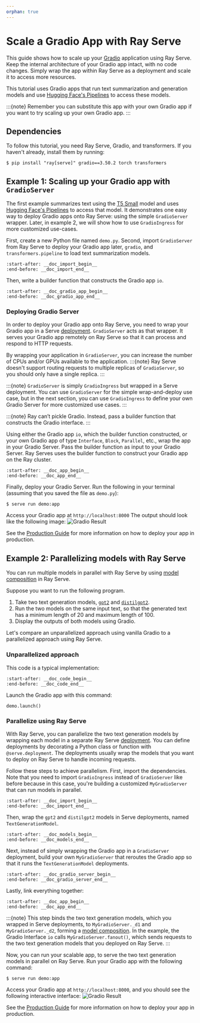 ```yaml
---
orphan: true
---
```


# Scale a Gradio App with Ray Serve

This guide shows how to scale up your [Gradio](https://gradio.app/) application using Ray Serve. Keep the internal architecture of your Gradio app intact, with no code changes. Simply wrap the app within Ray Serve as a deployment and scale it to access more resources.

This tutorial uses Gradio apps that run text summarization and generation models and use [Hugging Face's Pipelines](https://huggingface.co/docs/transformers/main_classes/pipelines) to access these models.

:::{note} 
Remember you can substitute this app with your own Gradio app if you want to try scaling up your own Gradio app.
:::

## Dependencies

To follow this tutorial, you need Ray Serve, Gradio, and transformers. If you haven't already, install them by running:
```console
$ pip install "ray[serve]" gradio==3.50.2 torch transformers
```


## Example 1: Scaling up your Gradio app with `GradioServer`

The first example summarizes text using the [T5 Small](https://huggingface.co/t5-small) model and uses [Hugging Face's Pipelines](https://huggingface.co/docs/transformers/main_classes/pipelines) to access that model. It demonstrates one easy way to deploy Gradio apps onto Ray Serve: using the simple `GradioServer` wrapper. Later, in example 2, we will show how to use `GradioIngress` for more customized use-cases.


First, create a new Python file named `demo.py`. Second, import `GradioServer` from Ray Serve to deploy your Gradio app later, `gradio`, and `transformers.pipeline` to load text summarization models.


```{literalinclude} ../doc_code/gradio-integration.py
:start-after: __doc_import_begin__
:end-before: __doc_import_end__
```

Then, write a builder function that constructs the Gradio app `io`. 

```{literalinclude} ../doc_code/gradio-integration.py
:start-after: __doc_gradio_app_begin__
:end-before: __doc_gradio_app_end__
```

### Deploying Gradio Server
In order to deploy your Gradio app onto Ray Serve, you need to wrap your Gradio app in a Serve [deployment](serve-key-concepts-deployment). `GradioServer` acts as that wrapper. It serves your Gradio app remotely on Ray Serve so that it can process and respond to HTTP requests.

By wrapping your application in `GradioServer`, you can increase the number of CPUs and/or GPUs available to the application.
:::{note}
Ray Serve doesn't support routing requests to multiple replicas of `GradioServer`, so you should only have a single replica.
:::

:::{note} 
`GradioServer` is simply `GradioIngress` but wrapped in a Serve deployment. You can use `GradioServer` for the simple wrap-and-deploy use case, but in the next section, you can use `GradioIngress` to define your own Gradio Server for more customized use cases.
:::

:::{note} 
Ray can’t pickle Gradio. Instead, pass a builder function that constructs the Gradio interface.
:::

Using either the Gradio app `io`, which the builder function constructed, or your own Gradio app of type `Interface`, `Block`, `Parallel`, etc., wrap the app in your Gradio Server. Pass the builder function as input to your Gradio Server. Ray Serves uses the builder function to construct your Gradio app on the Ray cluster.

```{literalinclude} ../doc_code/gradio-integration.py
:start-after: __doc_app_begin__
:end-before: __doc_app_end__
```

Finally, deploy your Gradio Server. Run the following in your terminal (assuming that you saved the file as `demo.py`):
```console
$ serve run demo:app
```

Access your Gradio app at `http://localhost:8000` The output should look like the following image:
![Gradio Result](https://raw.githubusercontent.com/ray-project/images/master/docs/serve/gradio_result.png)

See the [Production Guide](serve-in-production) for more information on how to deploy your app in production.


## Example 2: Parallelizing models with Ray Serve
You can run multiple models in parallel with Ray Serve by using [model composition](serve-model-composition) in Ray Serve.

Suppose you want to run the following program.

1. Take two text generation models, [`gpt2`](https://huggingface.co/gpt2) and [`distilgpt2`](https://huggingface.co/distilgpt2).
2. Run the two models on the same input text, so that the generated text has a minimum length of 20 and maximum length of 100.
3. Display the outputs of both models using Gradio.

Let's compare an unparallelized approach using vanilla Gradio to a parallelized approach using Ray Serve.

### Unparallelized approach


This code is a typical implementation:

```{literalinclude} ../doc_code/gradio-original.py
:start-after: __doc_code_begin__
:end-before: __doc_code_end__
```
Launch the Gradio app with this command:
```
demo.launch()
```

### Parallelize using Ray Serve

With Ray Serve, you can parallelize the two text generation models by wrapping each model in a separate Ray Serve [deployment](serve-key-concepts-deployment). You can define deployments by decorating a Python class or function with `@serve.deployment`. The deployments usually wrap the models that you want to deploy on Ray Serve to handle incoming requests.

Follow these steps to achieve parallelism. First, import the dependencies. Note that you need to import `GradioIngress` instead of `GradioServer` like before because in this case, you're building a customized `MyGradioServer` that can run models in parallel.

```{literalinclude} ../doc_code/gradio-integration-parallel.py
:start-after: __doc_import_begin__
:end-before: __doc_import_end__
```

Then, wrap the `gpt2` and `distilgpt2` models in Serve deployments, named `TextGenerationModel`.
```{literalinclude} ../doc_code/gradio-integration-parallel.py
:start-after: __doc_models_begin__
:end-before: __doc_models_end__
```

Next, instead of simply wrapping the Gradio app in a `GradioServer` deployment, build your own `MyGradioServer` that reroutes the Gradio app so that it runs the `TextGenerationModel` deployments.

```{literalinclude} ../doc_code/gradio-integration-parallel.py
:start-after: __doc_gradio_server_begin__
:end-before: __doc_gradio_server_end__
```

Lastly, link everything together:
```{literalinclude} ../doc_code/gradio-integration-parallel.py
:start-after: __doc_app_begin__
:end-before: __doc_app_end__
```

:::{note} 
This step binds the two text generation models, which you wrapped in Serve deployments, to `MyGradioServer._d1` and `MyGradioServer._d2`, forming a [model composition](serve-model-composition). In the example, the Gradio Interface `io` calls `MyGradioServer.fanout()`, which sends requests to the two text generation models that you deployed on Ray Serve.
:::

Now, you can run your scalable app, to serve the two text generation models in parallel on Ray Serve.
Run your Gradio app with the following command:

```console
$ serve run demo:app
```

Access your Gradio app at `http://localhost:8000`, and you should see the following interactive interface:
![Gradio Result](https://raw.githubusercontent.com/ray-project/images/master/docs/serve/gradio_result_parallel.png)

See the [Production Guide](serve-in-production) for more information on how to deploy your app in production.
